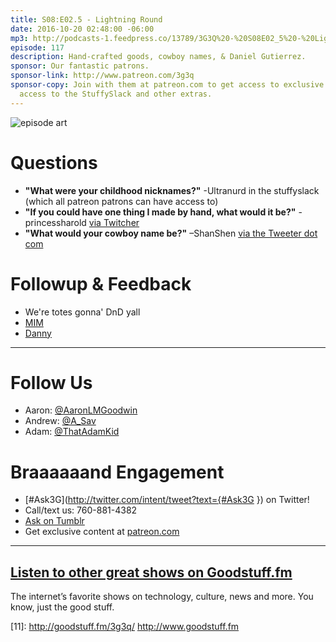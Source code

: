```yaml
---
title: S08:E02.5 - Lightning Round
date: 2016-10-20 02:48:00 -06:00
mp3: http://podcasts-1.feedpress.co/13789/3G3Q%20-%20S08E02_5%20-%20Lightning%20Round.mp3
episode: 117
description: Hand-crafted goods, cowboy names, & Daniel Gutierrez.
sponsor: Our fantastic patrons.
sponsor-link: http://www.patreon.com/3g3q
sponsor-copy: Join with them at patreon.com to get access to exclusive bonus material,
  access to the StuffySlack and other extras.
---
```


![episode art][1]

# Questions

* **"What were your childhood nicknames?"** -Ultranurd in the stuffyslack (which all patreon patrons can have access to)
* **"If you could have one thing I made by hand, what would it be?"** -princessharold [via Twitcher][2]
* **"What would your cowboy name be?"** –ShanShen [via the Tweeter dot com][3]

# Followup & Feedback

* We're totes gonna' DnD yall
* [MIM][4]
* [Danny][5]

***

# Follow Us
* Aaron: [@AaronLMGoodwin](http://twitter.com/aaronlmgoodwin)
* Andrew: [@A_Sav](http://twitter.com/a_sav)
* Adam: [@ThatAdamKid](http://twitter.com/thatadamkid)

# Braaaaaand Engagement
* [#Ask3G](http://twitter.com/intent/tweet?text={#Ask3G }) on Twitter!
* Call/text us: 760-881-4382
* [Ask on Tumblr](http://3g3q.co/ask)
* Get exclusive content at [patreon.com](http://www.patreon.com/3g3q)

***

## [Listen to other great shows on Goodstuff.fm](http://goodstuff.fm/)
The internet’s favorite shows on technology, culture, news and more. You know, just the good stuff.

[1]: http://l.gdwn.co/11nVB.jpg
[2]: https://twitter.com/83285176/status/757947518353158145
[3]: https://twitter.com/2629451/status/759974993753174016
[4]: http://www.brianhamilton.info/mim
[5]: https://twitter.com/GutiNation
[6]: http://twitter.com/aaronlmgoodwin
[7]: http://twitter.com/a_sav
[8]: http://twitter.com/thatadamkid
[9]: http://3g3q.co/ask
[10]: http://www.patreon.com/3g3q
[11]: http://goodstuff.fm/3g3q/ http://www.goodstuff.fm

  